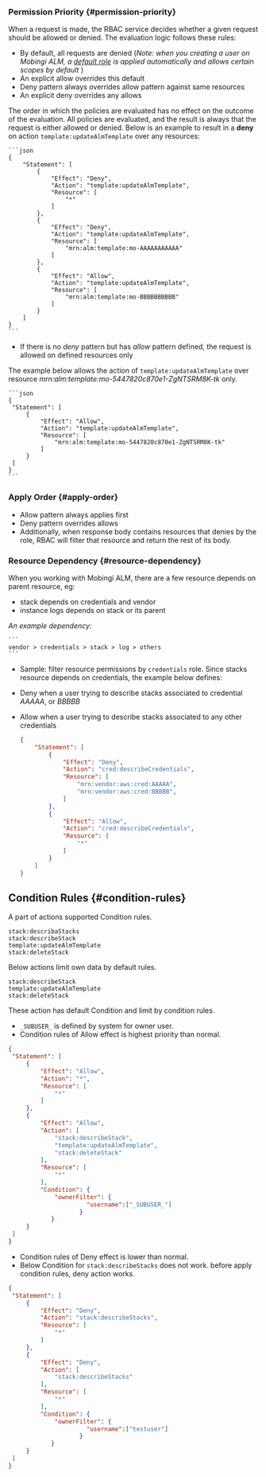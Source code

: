 
### Permission Priority {#permission-priority}

When a request is made, the RBAC service decides whether a given request should be allowed or denied. The evaluation logic follows these rules:

 - By default, all requests are denied (_Note: when you creating a user on Mobingi ALM, a [default role](https://learn.mobingi.com/alm-rbac-reference#default-roles) is applied automatically and allows certain scopes by default_ )
 - An explicit allow overrides this default
 - Deny pattern always overrides allow pattern against same resources
 - An explicit deny overrides any allows

 The order in which the policies are evaluated has no effect on the outcome of the evaluation. All policies are evaluated, and the result is always that the request is either allowed or denied. Below is an example to result in a __deny__ on action `template:updateAlmTemplate` over any resources:

    ```json
    {
        "Statement": [
            {
                "Effect": "Deny",
                "Action": "template:updateAlmTemplate",
                "Resource": [
                    "*"
                ]
            },
            {
                "Effect": "Deny",
                "Action": "template:updateAlmTemplate",
                "Resource": [
                    "mrn:alm:template:mo-AAAAAAAAAAA"
                ]
            },
            {
                "Effect": "Allow",
                "Action": "template:updateAlmTemplate",
                "Resource": [
                    "mrn:alm:template:mo-BBBBBBBBBB"
                ]
            }
        ]
    }
    ```

 - If there is no _deny_ pattern but has _allow_ pattern defined, the request is allowed on defined resources only

 The example below allows the action of `template:updateAlmTemplate` over resource _mrn:alm:template:mo-5447820c870e1-ZgNTSRM8K-tk_ only.

    ```json
    {
     "Statement": [
         {
             "Effect": "Allow",
             "Action": "template:updateAlmTemplate",
             "Resource": [
                 "mrn:alm:template:mo-5447820c870e1-ZgNTSRM8K-tk"
             ]
         }
     ]
    }
    ```

### Apply Order {#apply-order}

 - Allow pattern always applies first
 - Deny pattern overrides allows
 - Additionally, when response body contains resources that denies by the role, RBAC will filter that resource and return the rest of its body.

### Resource Dependency {#resource-dependency}

When you working with Mobingi ALM, there are a few resource depends on parent resource, eg:

 - stack depends on credentials and vendor
 - instance logs depends on stack or its parent

 _An example dependency:_

    ```
    vendor > credentials > stack > log > others
    ```

- Sample: filter resource permissions by `credentials` role. Since stacks resource depends on credentials, the example below defines:

 - Deny when a user trying to describe stacks associated to credential _AAAAA_, or _BBBBB_
 - Allow when a user trying to describe stacks associated to any other credentials

    ```json
    {
        "Statement": [
            {
                "Effect": "Deny",
                "Action": "cred:describeCredentials",
                "Resource": [
                    "mrn:vendor:aws:cred:AAAAA",
                    "mrn:vendor:aws:cred:BBBBB",
                ]
            },
            {
                "Effect": "Allow",
                "Action": "cred:describeCredentials",
                "Resource": [
                    "*"
                ]
            }
        ]
    }
    ```


## Condition Rules {#condition-rules}

A part of actions supported Condition rules.

```
stack:describaStacks
stack:describeStack
template:updateAlmTemplate
stack:deleteStack
```

Below actions limit own data by default rules.
```
stack:describeStack
template:updateAlmTemplate
stack:deleteStack
```

These action has default Condition and limit by condition rules.
 - ```_SUBUSER_``` is defined by system for owner user.
 - Condition rules of Allow effect is highest priority than normal.

```json
{
 "Statement": [
     {
         "Effect": "Allow",
         "Action": "*",
         "Resource": [
             "*"
         ]
     },
     {
         "Effect": "Allow",
         "Action": [
             "stack:describeStack",
             "template:updateAlmTemplate",
             "stack:deleteStack"
         ],
         "Resource": [
             "*"
         ],
         "Condition": {
             "ownerFilter": {
                      "username":["_SUBUSER_"]
                    }                
            }
     }
 ]
}
```

- Condition rules of Deny effect is lower than normal.
- Below Condition for ```stack:describeStacks```  does not work. before apply condition rules, deny action works.

```json
{
 "Statement": [
     {
         "Effect": "Deny",
         "Action": "stack:describeStacks",
         "Resource": [
             "*"
         ]
     },
     {
         "Effect": "Deny",
         "Action": [
             "stack:describeStacks"
         ],
         "Resource": [
             "*"
         ],
         "Condition": {
             "ownerFilter": {
                      "username":["testuser"]
                    }                
            }
     }
 ]
}
```

